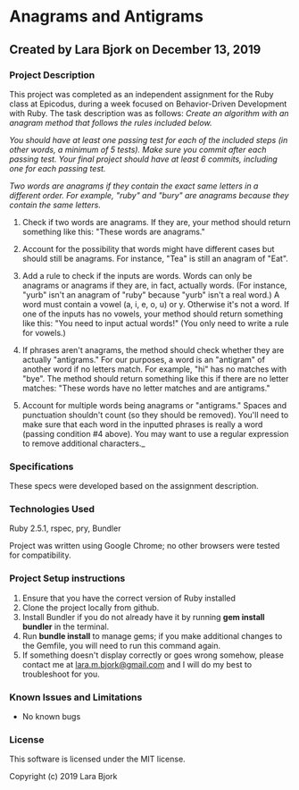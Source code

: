 # Anagrams and Antigrams
## Created by Lara Bjork on December 13, 2019
### Project Description

This project was completed as an independent assignment for the Ruby class  at Epicodus, during a week focused on Behavior-Driven Development with Ruby. The task description was as follows:
_Create an algorithm with an anagram method that follows the rules included below._

_You should have at least one passing test for each of the included steps (in other words, a minimum of 5 tests). Make sure you commit after each passing test. Your final project should have at least 6 commits, including one for each passing test._

_Two words are anagrams if they contain the exact same letters in a different order. For example, "ruby" and "bury" are anagrams because they contain the same letters._

  1. Check if two words are anagrams. If they are, your method should return something like this: "These words are anagrams."

  2. Account for the possibility that words might have different cases but should still be anagrams. For instance, "Tea" is still an anagram of "Eat".

  3. Add a rule to check if the inputs are words. Words can only be anagrams or anagrams if they are, in fact, actually words. (For instance, "yurb" isn't an anagram of "ruby" because "yurb" isn't a real word.) A word must contain a vowel (a, i, e, o, u) or y. Otherwise it's not a word. If one of the inputs has no vowels, your method should return something like this: "You need to input actual words!" (You only need to write a rule for vowels.)

  4. If phrases aren't anagrams, the method should check whether they are actually "antigrams." For our purposes, a word is an "antigram" of another word if no letters match. For example, "hi" has no matches with "bye". The method should return something like this if there are no letter matches: "These words have no letter matches and are antigrams."

  5. Account for multiple words being anagrams or "antigrams." Spaces and punctuation shouldn't count (so they should be removed). You'll need to make sure that each word in the inputted phrases is really a word (passing condition #4 above). You may want to use a regular expression to remove additional characters._

### Specifications
These specs were developed based on the assignment description.



### Technologies Used
Ruby 2.5.1, rspec, pry, Bundler


Project was written using Google Chrome; no other browsers were tested for compatibility.

### Project Setup instructions
1. Ensure that you have the correct version of Ruby installed
2. Clone the project locally from github.
3. Install Bundler if you do not already have it by running **gem install bundler** in the terminal.
4. Run **bundle install** to manage gems; if you make additional changes to the Gemfile, you will need to run this command again.
5. If something doesn't display correctly or goes wrong somehow, please contact me at <lara.m.bjork@gmail.com> and I will do my best to troubleshoot for you.



### Known Issues and Limitations
* No known bugs

### License
This software is licensed under the MIT license.

Copyright (c) 2019 Lara Bjork
